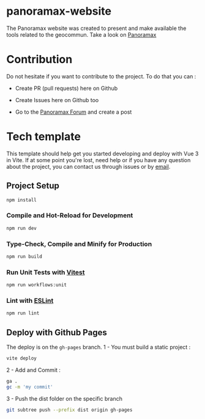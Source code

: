 # panoramax-website
The Panoramax website was created to present and make available the tools related to the geocommun.
Take a look on [Panoramax](https://panoramax.fr/)

# Contribution
Do not hesitate if you want to contribute to the project.
To do that you can :

- Create PR (pull requests) here on Github

- Create Issues here on Github too

- Go to the [Panoramax Forum](https://forum.geocommuns.fr/c/panoramax/6) and create a post

# Tech template
This template should help get you started developing and deploy with Vue 3 in Vite.
If at some point you're lost, need help or if you have any question about the project,
you can contact us through issues or by [email](panoramax@panoramax.fr).

## Project Setup

```sh
npm install
```

### Compile and Hot-Reload for Development

```sh
npm run dev
```

### Type-Check, Compile and Minify for Production

```sh
npm run build
```

### Run Unit Tests with [Vitest](https://vitest.dev/)

```sh
npm run workflows:unit
```

### Lint with [ESLint](https://eslint.org/)

```sh
npm run lint
```

## Deploy with Github Pages

The deploy is on the `gh-pages` branch.
1 - You must build a static project :

```sh
vite deploy
```

2 - Add and Commit :

```sh
ga .
gc -m 'my commit'
```

3 - Push the dist folder on the specific branch

```sh
git subtree push --prefix dist origin gh-pages
```

